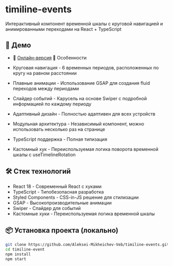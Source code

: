 # timiline-events
Интерактивный компонент временной шкалы с круговой навигацией и анимированными переходами на React + TypeScript

## 🚀 Демо

- 🔗 [Онлайн-версия](https://aleksei-mikheichev-veb.github.io/timiline-events/)
🚀 Особенности

- Круговая навигация - 6 временных периодов, расположенных по кругу на равном расстоянии
- Плавные анимации - Использование GSAP для создания fluid переходов между периодами
- Слайдер событий - Карусель на основе Swiper с подробной информацией по каждому периоду
- Адаптивный дизайн - Полностью адаптивен для всех устройств
- Модульная архитектура - Независимый компонент, можно использовать несколько раз на странице
- TypeScript поддержка - Полная типизация
- Кастомный хук - Переиспользуемая логика поворота временной шкалы с useTimelineRotation

## 🛠️ Стек технологий

- React 18 - Современный React с хуками
- TypeScript - Типобезопасная разработка
- Styled Components - CSS-in-JS решение для стилизации
- GSAP - Высокопроизводительные анимации
- Swiper - Cлайдер для событий
- Кастомные хуки - Переиспользуемая логика временной шкалы

## 📦 Установка проекта (локально)

```bash
git clone https://github.com/Aleksei-Mikheichev-Veb/timiline-events.git
cd timiline-event
npm install
npm start
